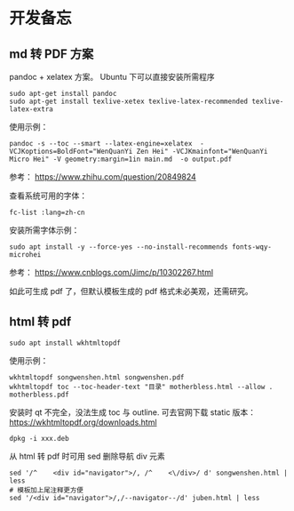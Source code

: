 # 开发备忘

## md 转 PDF 方案

pandoc + xelatex 方案。 Ubuntu 下可以直接安装所需程序

```
sudo apt-get install pandoc
sudo apt-get install texlive-xetex texlive-latex-recommended texlive-latex-extra
```

使用示例：

```
pandoc -s --toc --smart --latex-engine=xelatex  -VCJKoptions=BoldFont="WenQuanYi Zen Hei" -VCJKmainfont="WenQuanYi Micro Hei" -V geometry:margin=1in main.md  -o output.pdf
```

参考： https://www.zhihu.com/question/20849824

查看系统可用的字体：

```
fc-list :lang=zh-cn
```

安装所需字体示例：

```
sudo apt install -y --force-yes --no-install-recommends fonts-wqy-microhei
```

参考： https://www.cnblogs.com/Jimc/p/10302267.html

如此可生成 pdf 了，但默认模板生成的 pdf 格式未必美观，还需研究。

## html 转 pdf

```
sudo apt install wkhtmltopdf
```

使用示例：

```
wkhtmltopdf songwenshen.html songwenshen.pdf
wkhtmltopdf toc --toc-header-text "目录" motherbless.html --allow . motherbless.pdf
```

安装时 qt 不完全，没法生成 toc 与 outline. 可去官网下载 static 版本：
https://wkhtmltopdf.org/downloads.html

```
dpkg -i xxx.deb
```

从 html 转 pdf 时可用 sed 删除导航 div 元素

```
sed '/^    <div id="navigator">/, /^    <\/div>/ d' songwenshen.html | less
# 模板加上尾注释更方便
sed '/<div id="navigator">/,/--navigator--/d' juben.html | less
```
